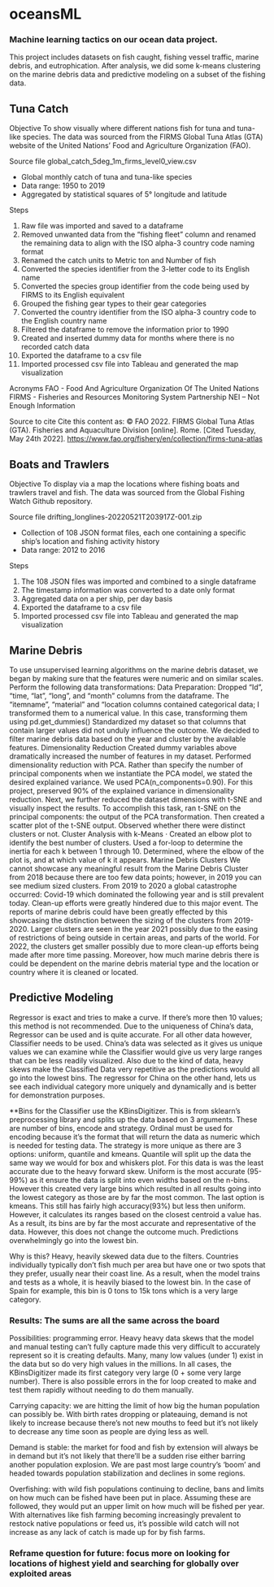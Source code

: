 # oceansML

### Machine learning tactics on our ocean data project.

This project includes datasets on fish caught, fishing vessel traffic, marine debris, and eutrophication. After analysis, we did some k-means clustering on the marine debris data and predictive modeling on a subset of the fishing data.
## Tuna Catch

Objective
     To show visually where different nations fish for tuna and tuna-like species. The data was sourced from the FIRMS Global Tuna Atlas (GTA) website of the United Nations’ Food and Agriculture Organization (FAO).

Source file
global_catch_5deg_1m_firms_level0_view.csv
-	Global monthly catch of tuna and tuna-like species
-	Data range: 1950 to 2019
-	Aggregated by statistical squares of 5° longitude and latitude

Steps
1. Raw file was imported and saved to a dataframe
2. Removed unwanted data from the “fishing fleet” column and renamed the remaining data to align with the ISO alpha-3 country code naming format
3. Renamed the catch units to Metric ton and Number of fish
4. Converted the species identifier from the 3-letter code to its English name
5.  Converted the species group identifier from the code being used by FIRMS to its English equivalent
6. Grouped the fishing gear types to their gear categories
7. Converted the country identifier from the ISO alpha-3 country code to the English country name
8. Filtered the dataframe to remove the information prior to 1990
9. Created and inserted dummy data for months where there is no recorded catch data
10. Exported the dataframe to a csv file
11. Imported processed csv file into Tableau and generated the map visualization

Acronyms
FAO - Food And Agriculture Organization Of The United Nations
FIRMS - Fisheries and Resources Monitoring System Partnership 
NEI – Not Enough Information

Source to cite
Cite this content as:
© FAO 2022. FIRMS Global Tuna Atlas (GTA). Fisheries and Aquaculture Division [online]. Rome. [Cited Tuesday, May 24th 2022]. 
https://www.fao.org/fishery/en/collection/firms-tuna-atlas

## Boats and Trawlers

Objective
     To display via a map the locations where fishing boats and trawlers travel and fish. The data was sourced from the Global Fishing Watch Github repository.

Source file
drifting_longlines-20220521T203917Z-001.zip
-	Collection of 108 JSON format files, each one containing a specific ship’s location and fishing activity history	
-	Data range: 2012 to 2016

Steps
1. The 108 JSON files was imported and combined to a single dataframe
2. The timestamp information was converted to a date only format
3. Aggregated data on a per ship, per day basis
4. Exported the dataframe to a csv file
5. Imported processed csv file into Tableau and generated the map visualization

## Marine Debris

To use unsupervised learning algorithms on the marine debris dataset, we began by making sure that the features were numeric and on similar scales. Perform the following data transformations:
Data Preparation:
Dropped “Id”, “time, “lat”,  “long”, and “month” columns from the dataframe.
The  “itemname”, “material” and “location columns contained categorical data; I transformed them to a numerical value. In this case, transforming them using pd.get_dummies()
Standardized my dataset so that columns that contain larger values did not unduly influence the outcome.
We decided to filter marine debris data  based on the year and cluster by the available features.
Dimensionality Reduction
Created dummy variables above dramatically increased the number of features in my dataset. Performed dimensionality reduction with PCA.
Rather than specify the number of principal components when we instantiate the PCA model, we stated the desired explained variance. We used PCA(n_components=0.90). For this project, preserved 90% of the explained variance in dimensionality reduction.
Next, we further reduced the dataset dimensions with t-SNE and visually inspect the results. To accomplish this task, ran t-SNE on the principal components: the output of the PCA transformation. Then created a scatter plot of the t-SNE output. Observed whether there were distinct clusters or not.
Cluster Analysis with k-Means
·        Created an elbow plot to identify the best number of clusters. Used a for-loop to determine the inertia for each k between 1 through 10. Determined, where the elbow of the plot is, and at which value of k it appears.
Marine Debris Clusters
We cannot showcase any meaningful result from the Marine Debris Cluster from 2018 because there are too few data points; however, in 2019  you can see medium sized clusters. From 2019 to 2020 a global catastrophe occurred: Covid-19 which dominated the following year and is still prevalent today. Clean-up efforts were greatly hindered due to this major event. The reports of marine debris could have been greatly effected by this showcasing the distinction between the sizing of the clusters from 2019-2020. Larger clusters are seen in the year 2021 possibly due to the easing of restrictions of being outside in certain areas, and parts of the world. For 2022, the clusters get smaller possibly due to more clean-up efforts being made after more time passing. Moreover, how much marine debris there is could be dependent on the marine debris material type and the location or country where it is cleaned or located.

## Predictive Modeling

Regressor is exact and tries to make a curve. If there’s more then 10 values; this method is not recommended. Due to the uniqueness of China’s data, Regressor can be used and is quite accurate. For all other data however, Classifier needs to be used. 
China’s data was selected as it gives us unique values we can examine while the Classifier would give us very large ranges that can be less readily visualized. Also due to the kind of data, heavy skews make the Classified Data very repetitive as the predictions would all go into the lowest bins. The regressor for China on the other hand, lets us see each individual category more uniquely and dynamically and is better for demonstration purposes.    

**Bins for the Classifier use the KBinsDigitizer. This is from sklearn’s preprocessing library and splits up the data based on 3 arguments. These are number of bins, encode and strategy. Ordinal must be used for encoding because it’s the format that will return the data as numeric which is needed for testing data. The strategy is more unique as there are 3 options: uniform, quantile and kmeans. Quantile will split up the data the same way we would for box and whiskers plot. For this data is was the least accurate due to the heavy forward skew. Uniform is the most accurate (95-99%) as it ensure the data is split into even widths based on the n-bins. However this created very large bins which resulted in all results going into the lowest category as those are by far the most common. The last option is kmeans. This still has fairly high accuracy(93%) but less then uniform. However, it calculates its ranges based on the closest centroid a value has. As a result, its bins are by far the most accurate and representative of the data. However, this does not change the outcome much. Predictions overwhelmingly go into the lowest bin. 

Why is this? Heavy, heavily skewed data due to the filters. Countries individually typically don’t fish much per area but have one or two spots that they prefer, usually near their coast line. As a result, when the model trains and tests as a whole, it is heavily biased to the lowest bin. In the case of Spain for example, this bin is 0 tons to 15k tons which is a very large category. 

### Results: The sums are all the same across the board
Possibilities: programming error. Heavy heavy data skews that the model and manual testing can’t fully capture made this very difficult to accurately represent so it is creating defaults. Many, many low values (under 1) exist in the data but so do very high values in the millions. In all cases, the KBinsDigitizer made its first category very large (0 + some very large number). There is also possible errors in the for loop created to make and test them rapidly without needing to do them manually. 

Carrying capacity: we are hitting the limit of how big the human population can possibly be. With birth rates dropping or plateauing, demand is not likely to increase because there’s not new mouths to feed but it’s not likely to decrease any time soon as people are dying less as well. 

Demand is stable: the market for food and fish by extension will always be in demand but it’s not likely that there’ll be a sudden rise either barring another population explosion. We are past most large country’s ‘boom’ and headed towards population stabilization and declines in some regions. 
 
Overfishing: with wild fish populations continuing to decline, bans and limits on how much can be fished have been put in place. Assuming these are followed, they would put an upper limit on how much will be fished per year. With alternatives like fish farming becoming increasingly prevalent to restock native populations or feed us, it’s possible wild catch will not increase as any lack of catch is made up for by fish farms.  

### Reframe question for future: focus more on looking for locations of highest yield and searching for globally over exploited areas 
